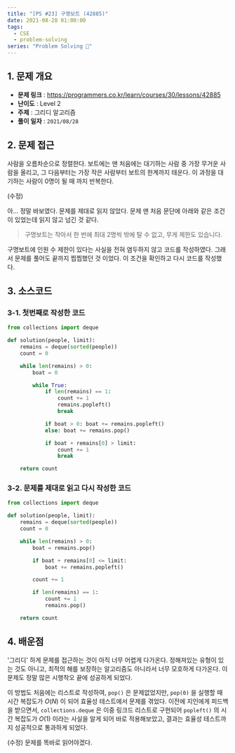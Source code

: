 ```yaml
---
title: "[PS #23] 구명보트 (42885)"
date: 2021-08-28 01:00:00
tags:
  - CSE
  - problem-solving
series: "Problem Solving 🤔"
---
```


## 1. 문제 개요

- **문제 링크** : https://programmers.co.kr/learn/courses/30/lessons/42885
- **난이도** : Level 2
- **주제** : 그리디 알고리즘
- **풀이 일자** : `2021/08/28`

## 2. 문제 접근

사람을 오름차순으로 정렬한다. 보트에는 맨 처음에는 대기하는 사람 중 가장 무거운 사람을 올리고, 그 다음부터는 가장 작은 사람부터 보트의 한계까지 태운다. 이 과정을 대기하는 사람이 0명이 될 때 까지 반복한다.

(수정)

아... 정말 바보였다. 문제를 제대로 읽지 않았다. 문제 맨 처음 문단에 아래와 같은 조건이 있었는데 읽지 않고 넘긴 것 같다.

> 구명보트는 작아서 한 번에 최대 2명씩 밖에 탈 수 없고, 무게 제한도 있습니다.

구명보트에 인원 수 제한이 있다는 사실을 전혀 염두하지 않고 코드를 작성하였다. 그래서 문제를 풀어도 끝까지 찝찝했던 것 이었다. 이 조건을 확인하고 다시 코드를 작성했다.

## 3. 소스코드

### 3-1. 첫번째로 작성한 코드

```python
from collections import deque

def solution(people, limit):
    remains = deque(sorted(people))
    count = 0

    while len(remains) > 0:
        boat = 0

        while True:
            if len(remains) == 1:
                count += 1
                remains.popleft()
                break

            if boat > 0: boat += remains.popleft()
            else: boat += remains.pop()

            if boat + remains[0] > limit:
                count += 1
                break

    return count
```

### 3-2. 문제를 제대로 읽고 다시 작성한 코드

```py
from collections import deque

def solution(people, limit):
    remains = deque(sorted(people))
    count = 0

    while len(remains) > 0:
        boat = remains.pop()

        if boat + remains[0] <= limit:
            boat += remains.popleft()

        count += 1

        if len(remains) == 1:
            count += 1
            remains.pop()

    return count
```

## 4. 배운점

'그리디' 하게 문제를 접근하는 것이 아직 너무 어렵게 다가온다. 정해져있는 유형이 있는 것도 아니고, 최적의 해를 보장하는 알고리즘도 아니라서 너무 모호하게 다가온다. 이 문제도 정말 많은 시행착오 끝에 성공하게 되었다.

이 방법도 처음에는 리스트로 작성하여, `pop()` 은 문제없었지만, `pop(0)` 을 실행할 때 시간 복잡도가 $O(N)$ 이 되어 효율성 테스트에서 문제를 겪었다. 이전에 지인에게 피드백을 받으면서, `collections.deque` 은 이중 링크드 리스트로 구현되어 `popleft()` 의 시간 복잡도가 $O(1)$ 이라는 사실을 알게 되어 바로 적용해보았고, 결과는 효율성 테스트까지 성공적으로 통과하게 되었다.

(수정) 문제를 똑바로 읽어야겠다.
